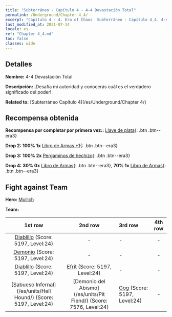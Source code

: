 ```yaml
---
title: "Subterráneo - Capítulo 4 - 4-4 Devastación Total"
permalink: /Underground/Chapter 4_4/
excerpt: "Capítulo 4 - 4. Era of Chaos  Subterráneo - Capítulo 4_4. 4-4 Devastación Total"
last_modified_at: 2021-07-14
locale: es
ref: "Chapter 4_4.md"
toc: false
classes: wide
---
```


## Detalles

 **Nombre:** 4-4 Devastación Total

 **Descripción:** ¡Desafía mi autoridad y conocerás cuál es el verdadero significado del poder!

 **Related to:** [Subterráneo Capítulo 4](/es/Underground/Chapter 4/)

## Recompensa obtenida

 **Recompensa por completar por primera vez::** [Llave de plata](/ItemsES/con_693/){: .btn .btn--era3}

 **Drop 2:** **100% 1x** [Libro de Armas +1](/ItemsES/mat_25/){: .btn .btn--era3}

 **Drop 3:** **100% 2x** [Pergaminos de hechizo](/ItemsES/con_694/){: .btn .btn--era3}

 **Drop 4:** **30% 0x** [Libro de Armas](/ItemsES/mat_18/){: .btn .btn--era3}, **70% 1x** [Libro de Armas](/ItemsES/mat_18/){: .btn .btn--era3}


## Fight against Team
 **Hero:** [Mullich](/es/heroes/Mullich/)

 **Team:**


  | 1st row | 2nd row | 3rd row | 4th row |
  |:----:|:----:|:----|:----:|
  | [Diablillo](/es/units/Imp/) (Score: 5197, Level:24)  | - | - | - |
  | [Demonio](/es/units/Demon/) (Score: 5197, Level:24)  | - | - | - |
  | [Diablillo](/es/units/Imp/) (Score: 5197, Level:24)  | [Efrit](/es/units/Efreeti/) (Score: 5197, Level:24)  | - | - |
  | [Sabueso Infernal](/es/units/Hell Hound/) (Score: 5197, Level:24)  | [Demonio del Abismo](/es/units/Pit Fiend/) (Score: 7576, Level:24)  | [Gog](/es/units/Gog/) (Score: 5197, Level:24)  | - |



